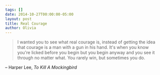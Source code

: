 ```yaml
---
tags: []
date: 2014-10-27T00:00:00-05:00
layout: post
title: Real Courage
author: Olivia
---
```


> I wanted you to see what real courage is, instead of getting the idea that courage is a man with a gun in his hand. It's when you know you're licked before you begin but you begin anyway and you see it through no matter what. You rarely win, but sometimes you do.

– Harper Lee, _To Kill A Mockingbird_
